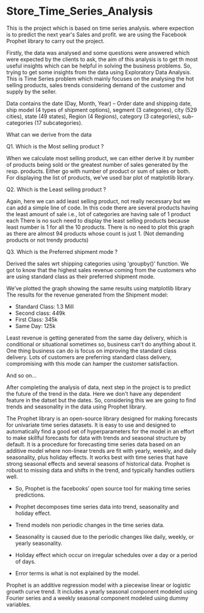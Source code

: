 # Store_Time_Series_Analysis
This is the project which is based on time series analysis. 
where expection is to predict the next year's Sales and profit. 
we are using the Facebook Prophet library to carry out the project.

Firstly, the data was analysed and some questions were answered which were expected by the clients to ask, the aim of this analysis is to get th most useful insights which can be helpful in solving the business problems. So, trying to get some insights from the data using Exploratory Data Analysis. This is Time Series problem which mainly focuses on the analysing the hot selling products, sales trends considering demand of the customer and supply by the seller.

Data contains the date (Day, Month, Year) – Order date and shipping date, ship model (4 types of shipment options), segment (3 categories), city (529 cities), state (49 states), Region (4 Regions), category (3 categories), sub-categories  (17 subcategories).

What can we derive from the data

Q1. Which is the Most selling product ?

When we calculate most selling product, we can either derive it by number of products being sold or the greatest number of sales generated by the resp. products. Either go with number of product or sum of sales or both.
For displaying the list of products, we’ve used bar plot of matplotlib library.

 Q2. Which is the Least selling product ?

Again, here we can add least selling product, not really necessary but we can add a simple line of code. In this code there are several products having the least amount of sale i.e., lot of categories are having sale of 1 product each
There is no such need to display the least selling products because least number is 1 for all the 10 products.
There is no need to plot this graph as there are almost 94 products whose count is just 1. (Not demanding products or not trendy products)

Q3. Which is the Preferred shipment mode ?

Derived the sales wrt shipping categories using 'groupby()' function. We got to know that the highest sales revenue coming from the customers who are using standard class as their preferred shipment mode.

We’ve plotted the graph showing the same results using matplotlib library
The results for the revenue generated from the Shipment model:

-	Standard Class: 1.3 Mill
-	Second class: 449k
-	First Class: 345k
-	Same Day: 125k

Least revenue is getting generated from the same day delivery, which is conditional or situational sometimes so, business can’t do anything about it. One thing business can do is focus on improving the standard class delivery. Lots of customers are preferring standard class delivery, compromising with this mode can hamper the customer satisfaction.

And so on...

After completing the analysis of data, next step in the project is to predict the future of the trend in the data. Here we don't have any dependent feature in the datset but the dates. So, considering this we are going to find trends and seasonality in the data using Prophet library.

The Prophet library is an open-source library designed for making forecasts for univariate time series datasets. It is easy to use and designed to automatically find a good set of hyperparameters for the model in an effort to make skillful forecasts for data with trends and seasonal structure by default. It is a procedure for forecasting time series data based on an additive model where non-linear trends are fit with yearly, weekly, and daily seasonality, plus holiday effects. It works best with time series that have strong seasonal effects and several seasons of historical data. Prophet is robust to missing data and shifts in the trend, and typically handles outliers well.

- So, Prophet is the facebooks’ open source tool for making time series predictions.

- Prophet decomposes time series data into trend, seasonality and holiday effect.

- Trend models non periodic changes in the time series data.

- Seasonality is caused due to the periodic changes like daily, weekly, or yearly seasonality.

- Holiday effect which occur on irregular schedules over a day or a period of days.

- Error terms is what is not explained by the model.

Prophet is an additive regression model with a piecewise linear or logistic growth curve trend. It includes a yearly seasonal component modeled using Fourier series and a weekly seasonal component modeled using dummy variables.

